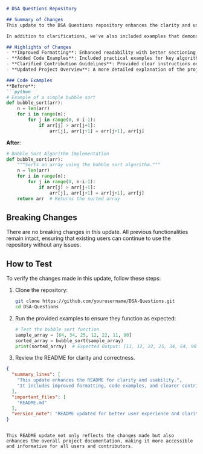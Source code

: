 ```markdown
# DSA Questions Repository

## Summary of Changes
This update to the DSA Questions repository enhances the clarity and usability of the README file. The changes aim to provide clearer instructions for contributors and users, ensuring that essential information is easily accessible. By streamlining the content and improving the formatting, we make it easier for newcomers to engage with the project and understand its purpose.

In addition to clarifications, we've also included examples that demonstrate how to utilize the various data structures and algorithms included in the repository. This will not only help users grasp the concepts but also provide practical implementations they can refer to. Overall, the modifications contribute to a more user-friendly experience for anyone interested in data structures and algorithms.

## Highlights of Changes
- **Improved Formatting**: Enhanced readability with better sectioning and bullet points.
- **Added Code Examples**: Included practical examples for key algorithms.
- **Clarified Contribution Guidelines**: Provided clear instructions on how to contribute to the project.
- **Updated Project Overview**: A more detailed explanation of the project's purpose and structure.

### Code Examples
**Before**:
```python
# Example of a simple bubble sort
def bubble_sort(arr):
    n = len(arr)
    for i in range(n):
        for j in range(0, n-i-1):
            if arr[j] > arr[j+1]:
                arr[j], arr[j+1] = arr[j+1], arr[j]
```

**After**:
```python
# Bubble Sort Algorithm Implementation
def bubble_sort(arr):
    """Sorts an array using the bubble sort algorithm."""
    n = len(arr)
    for i in range(n):
        for j in range(0, n-i-1):
            if arr[j] > arr[j+1]:
                arr[j], arr[j+1] = arr[j+1], arr[j]
    return arr  # Returns the sorted array
```

## Breaking Changes
There are no breaking changes in this update. All previous functionalities remain intact, ensuring that existing users can continue to use the repository without any issues.

## How to Test
To verify the changes made in this update, follow these steps:

1. Clone the repository:
   ```bash
   git clone https://github.com/yourusername/DSA-Questions.git
   cd DSA-Questions
   ```

2. Run the provided examples to ensure they function as expected:
   ```python
   # Test the bubble sort function
   sample_array = [64, 34, 25, 12, 22, 11, 90]
   sorted_array = bubble_sort(sample_array)
   print(sorted_array)  # Expected Output: [11, 12, 22, 25, 34, 64, 90]
   ```

3. Review the README for clarity and correctness.

```json
{
  "summary_lines": [
    "This update enhances the README for clarity and usability.",
    "It includes improved formatting, code examples, and clearer contribution guidelines."
  ],
  "important_files": [
    "README.md"
  ],
  "version_note": "README updated for better user experience and clarity."
}
```
``` 

This README update not only reflects the changes made but also enhances the overall project documentation, making it more accessible and informative for all users and contributors.